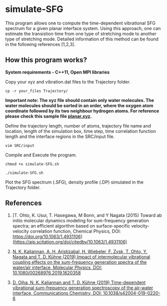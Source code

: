 # simulate-SFG
This program allows one to compute the time-dependent vibrational SFG spectrum for a given planar interface system. Using this approach, one can estimate the transistion time from one type of stretching mode to another type of stretching mode. Detailed information of this method can be found in the following references [1,2,3]. 

## How this program works?
**System requirements - C++11, Open MPI libraries**


Copy your xyz and vibration.dat files to the Trajectory folder. 

```
cp -r your_files Trajectory/ 
```
**Important note: The xyz file should contain only water molecules. The water molecules should be sorted in an order, where the oxygen atom coordinate followed by its two neighbour hydrogen atoms. For reference
please check this sample file [planar.xyz](https://github.com/DCM-UPB/SFG-spectrum/blob/master/SFG-planar-interface/Trajectory/planar.xyz).**


Define the trajectory length, number of atoms, trajectory file name and location,
length of the simulation box, time step, time correlation function length and the interface regions in the SRC/input file.
```
vim SRC/input
```
Compile and Execute the program.  
```
chmod +x simulate-SFG.sh
```
```
./simulate-SFG.sh
```
Plot the SFG spectrum (.SFG), density profile (.DP) simulated in the Trajectory folder.

## References

1. [T. Ohto, K. Usui, T. Hasegawa, M Bonn, and Y Nagata
(2015)
Toward ab initio molecular dynamics modeling for sum-frequency generation spectra; an efficient algorithm based on surface-specific velocity-velocity correlation function,
Chemical Physics,
DOI: https://doi.org/10.1063/1.4931106](https://aip.scitation.org/doi/citedby/10.1063/1.4931106)


2. [N. K. Kaliannan, A. H. Aristizabal, H. Wiebeler, F. Zysk, T. Ohto, Y. Nagata and T. D. Kühne 
(2019)
Impact of intermolecular vibrational coupling effects on the sum-frequency generation spectra of the water/air interface,
Molecular Physics,
DOI: 10.1080/00268976.2019.1620358](https://www.tandfonline.com/doi/full/10.1080/00268976.2019.1620358)

3. [D. Ojha, N. K. Kaliannan and T. D. Kühne 
(2019)
Time-dependent vibrational sum-frequency generation spectroscopy of the air-water interface,
Communications Chemistry,
DOI: 10.1038/s42004-019-0220-6](https://doi.org/10.1038/s42004-019-0220-6)


